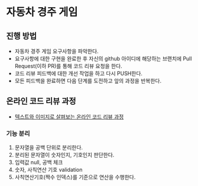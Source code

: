 # 자동차 경주 게임

## 진행 방법

* 자동차 경주 게임 요구사항을 파악한다.
* 요구사항에 대한 구현을 완료한 후 자신의 github 아이디에 해당하는 브랜치에 Pull Request(이하 PR)를 통해 코드 리뷰 요청을 한다.
* 코드 리뷰 피드백에 대한 개선 작업을 하고 다시 PUSH한다.
* 모든 피드백을 완료하면 다음 단계를 도전하고 앞의 과정을 반복한다.

## 온라인 코드 리뷰 과정

* [텍스트와 이미지로 살펴보는 온라인 코드 리뷰 과정](https://github.com/next-step/nextstep-docs/tree/master/codereview)

### 기능 분리

1. 문자열을 공백 단위로 분리한다.
2. 분리된 문자열이 숫자인지, 기호인지 판단한다.
3. 입력값 null, 공백 체크
4. 숫자, 사칙연산 기호 validation
5. 사칙연산기호(짝수 인덱스)를 기준으로 연산을 수행한다.